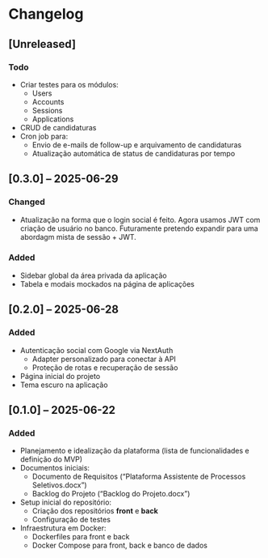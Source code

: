 # Changelog

## [Unreleased]
### Todo
- Criar testes para os módulos:
  - Users  
  - Accounts  
  - Sessions  
  - Applications
- CRUD de candidaturas  
- Cron job para:
  - Envio de e-mails de follow-up e arquivamento de candidaturas  
  - Atualização automática de status de candidaturas por tempo  

## [0.3.0] – 2025-06-29
### Changed
- Atualização na forma que o login social é feito. Agora usamos JWT com criação de usuário no banco. Futuramente pretendo expandir para uma abordagm mista de sessão + JWT.

### Added
- Sidebar global da área privada da aplicação
- Tabela e modais mockados na página de aplicações

## [0.2.0] – 2025-06-28
### Added
- Autenticação social com Google via NextAuth  
  - Adapter personalizado para conectar à API  
  - Proteção de rotas e recuperação de sessão  
- Página inicial do projeto  
- Tema escuro na aplicação  

## [0.1.0] – 2025-06-22
### Added
- Planejamento e idealização da plataforma (lista de funcionalidades e definição do MVP)  
- Documentos iniciais:  
  - Documento de Requisitos (“Plataforma Assistente de Processos Seletivos.docx”)  
  - Backlog do Projeto (“Backlog do Projeto.docx”)  
- Setup inicial do repositório:  
  - Criação dos repositórios **front** e **back**  
  - Configuração de testes  
- Infraestrutura em Docker:  
  - Dockerfiles para front e back  
  - Docker Compose para front, back e banco de dados  
